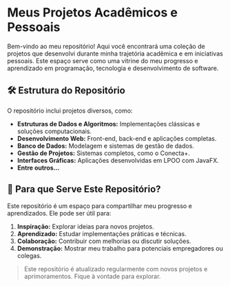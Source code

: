# Meus Projetos Acadêmicos e Pessoais  

Bem-vindo ao meu repositório! Aqui você encontrará uma coleção de projetos que desenvolvi durante minha trajetória acadêmica e em iniciativas pessoais. Este espaço serve como uma vitrine do meu progresso e aprendizado em programação, tecnologia e desenvolvimento de software.  

## 🛠 Estrutura do Repositório

O repositório inclui projetos diversos, como:
- **Estruturas de Dados e Algoritmos:** Implementações clássicas e soluções computacionais.  
- **Desenvolvimento Web:** Front-end, back-end e aplicações completas.  
- **Banco de Dados:** Modelagem e sistemas de gestão de dados.   
- **Gestão de Projetos:** Sistemas completos, como o Conecta+.  
- **Interfaces Gráficas:** Aplicações desenvolvidas em LPOO com JavaFX.  
- **Entre outros...** 

## 🎯 Para que Serve Este Repositório?  

Este repositório é um espaço para compartilhar meu progresso e aprendizados. Ele pode ser útil para:  
1. **Inspiração:** Explorar ideias para novos projetos.  
2. **Aprendizado:** Estudar implementações práticas e técnicas.  
3. **Colaboração:** Contribuir com melhorias ou discutir soluções.  
4. **Demonstração:** Mostrar meu trabalho para potenciais empregadores ou colegas.

> Este repositório é atualizado regularmente com novos projetos e aprimoramentos. Fique à vontade para explorar.
